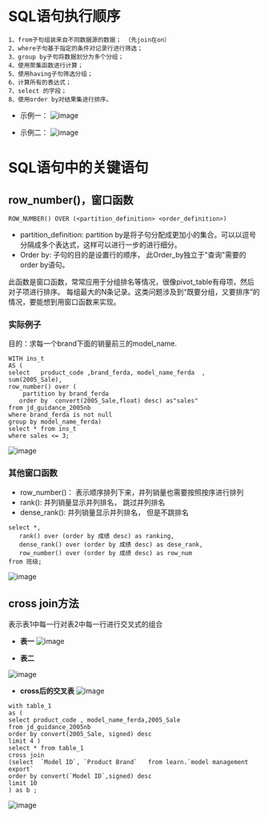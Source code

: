 # SQL语句执行顺序 

```
1、from子句组装来自不同数据源的数据； （先join在on）
2、where子句基于指定的条件对记录行进行筛选；
3、group by子句将数据划分为多个分组；
4、使用聚集函数进行计算；
5、使用having子句筛选分组；
6、计算所有的表达式；
7、select 的字段；
8、使用order by对结果集进行排序。
```
- 示例一：
![image](https://user-images.githubusercontent.com/65394762/114137365-a9c1bb00-993e-11eb-90e6-f601f58efbb9.png)

- 示例二： 
![image](https://user-images.githubusercontent.com/65394762/114671692-f2aab280-9d36-11eb-819e-1f40af915410.png)



# SQL语句中的关键语句
## row_number()，窗口函数
```ROW_NUMBER() OVER (<partition_definition> <order_definition>)```
  - partition_definition: partition by是将子句分配成更加小的集合。可以以逗号分隔成多个表达式，这样可以进行一步的进行细分。  
  - Order by: 子句的目的是设置行的顺序， 此Order_by独立于"查询"需要的order by语句。 
 
此函数是窗口函数，常常应用于分组排名等情况，很像pivot_table有母项，然后对子项进行排序。 
每组最大的N条记录。这类问题涉及到“既要分组，又要排序”的情况，要能想到用窗口函数来实现。

### 实际例子
目的：求每一个brand下面的销量前三的model_name.

```
WITH ins_t 
AS (
select   product_code ,brand_ferda, model_name_ferda  , sum(2005_Sale),
row_number() over (  
	partition by brand_ferda
   order by  convert(2005_Sale,float) desc) as"sales"
from jd_guidance_2005nb 
where brand_ferda is not null 
group by model_name_ferda)
select * from ins_t
where sales <= 3;
```
![image](https://user-images.githubusercontent.com/65394762/114490661-cfeda080-9c47-11eb-976d-c04f19d8d112.png)

### 其他窗口函数
- row_number()： 表示顺序排列下来，并列销量也需要按照按序进行排列
- rank():  并列销量显示并列排名， 跳过并列排名
- dense_rank(): 并列销量显示并列排名， 但是不跳排名

```
select *,
   rank() over (order by 成绩 desc) as ranking,
   dense_rank() over (order by 成绩 desc) as dese_rank,
   row_number() over (order by 成绩 desc) as row_num
from 班级;
```
![image](https://user-images.githubusercontent.com/65394762/114491975-3247a080-9c4a-11eb-80c8-f580c16b0378.png)



## cross join方法
表示表1中每一行对表2中每一行进行交叉式的组合

- **表一**
![image](https://user-images.githubusercontent.com/65394762/116359576-8a2cfc80-a831-11eb-9903-5aae0b66289a.png)


- **表二**

![image](https://user-images.githubusercontent.com/65394762/116359702-ae88d900-a831-11eb-8195-1e6d54ab9269.png)

- **cross后的交叉表**
![image](https://user-images.githubusercontent.com/65394762/116359835-daa45a00-a831-11eb-9ef8-835a38739f9c.png)



```
with table_1
as (
select product_code , model_name_ferda,2005_Sale
from jd_guidance_2005nb
order by convert(2005_Sale, signed) desc 
limit 4 )
select * from table_1
cross join 
(select  `Model ID`, `Product Brand`   from learn.`model management export`
order by convert(`Model ID`,signed) desc
limit 10
) as b ;
```


![image](https://user-images.githubusercontent.com/65394762/116359084-f3604000-a830-11eb-8de4-794e8c31a5ee.png)





